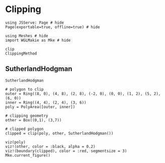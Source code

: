 # Clipping

```@example clipping
using JSServe: Page # hide
Page(exportable=true, offline=true) # hide
```

```@example clipping
using Meshes # hide
import WGLMakie as Mke # hide
```

```@docs
clip
ClippingMethod
```

## SutherlandHodgman

```@docs
SutherlandHodgman
```

```@example clipping
# polygon to clip
outer = Ring((8, 0), (4, 8), (2, 8), (-2, 0), (0, 0), (1, 2), (5, 2), (6, 0))
inner = Ring((4, 4), (2, 4), (3, 6))
poly = PolyArea([outer, inner])

# clipping geometry
other = Box((0,1), (3,7))

# clipped polygon
clipped = clip(poly, other, SutherlandHodgman())

viz(poly)
viz!(other, color = :black, alpha = 0.2)
viz!(boundary(clipped), color = :red, segmentsize = 3)
Mke.current_figure()
```